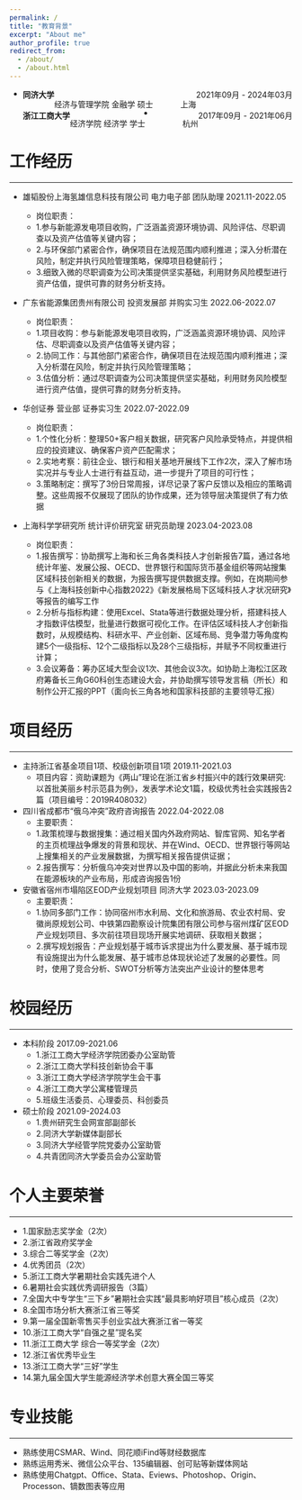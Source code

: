 ```yaml
---
permalink: /
title: "教育背景"
excerpt: "About me"
author_profile: true
redirect_from: 
  - /about/
  - /about.html
---
```


* <div id="expand-box-header">
    <span style="float: left; font-weight: bold">同济大学</span> 
    <span style="float: right;">2021年09月 - 2024年03月</span><br>
    <span style="float: left">经济与管理学院  金融学  硕士</span> 
    <span style="float: right;">上海</span><br> </div>

* <div id="expand-box-header">
    <span style="float: left; font-weight: bold">浙江工商大学</span> 
    <span style="float: right;">2017年09月 - 2021年06月</span><br>
    <span style="float: left">经济学院  经济学  学士</span> 
    <span style="float: right;">杭州</span><br> </div>



工作经历
======
------
* 雄韬股份上海氢雄信息科技有限公司 电力电子部 团队助理 2021.11-2022.05
  * 岗位职责：
   * 1.参与新能源发电项目收购，广泛涵盖资源环境协调、风险评估、尽职调查以及资产估值等关键内容；
   * 2.与环保部门紧密合作，确保项目在法规范围内顺利推进；深入分析潜在风险，制定并执行风险管理策略，保障项目稳健前行；
   * 3.细致入微的尽职调查为公司决策提供坚实基础，利用财务风险模型进行资产估值，提供可靠的财务分析支持。
    
* 广东省能源集团贵州有限公司 投资发展部 并购实习生 2022.06-2022.07
  *  岗位职责：
   *  1.项目收购：参与新能源发电项目收购，广泛涵盖资源环境协调、风险评估、尽职调查以及资产估值等关键内容；
   *  2.协同工作：与其他部门紧密合作，确保项目在法规范围内顺利推进；深入分析潜在风险，制定并执行风险管理策略；
   *  3.估值分析：通过尽职调查为公司决策提供坚实基础，利用财务风险模型进行资产估值，提供可靠的财务分析支持。

* 华创证券 营业部 证券实习生 2022.07-2022.09
  * 岗位职责：
   * 1.个性化分析：整理50+客户相关数据，研究客户风险承受特点，并提供相应的投资建议、确保客户资产匹配需求；
   * 2.实地考察：前往企业、银行和相关基地开展线下工作2次，深入了解市场实况并与专业人士进行有益互动，进一步提升了项目的可行性；
   * 3.策略制定：撰写了3份日常周报，详尽记录了客户反馈以及相应的策略调整。这些周报不仅展现了团队的协作成果，还为领导层决策提供了有力依据

* 上海科学学研究所 统计评价研究室 研究员助理 2023.04-2023.08
  * 岗位职责：
   * 1.报告撰写：协助撰写上海和长三角各类科技人才创新报告7篇，通过各地统计年鉴、发展公报、OECD、世界银行和国际货币基金组织等网站搜集区域科技创新相关的数据，为报告撰写提供数据支撑。例如，在岗期间参与《上海科技创新中心指数2022》《新发展格局下区域科技人才状况研究》等报告的编写工作
   * 2.分析与指标构建：使用Excel、Stata等进行数据处理分析，搭建科技人才指数评估模型，批量进行数据可视化工作。在评估区域科技人才创新指数时，从规模结构、科研水平、产业创新、区域布局、竞争潜力等角度构建5个一级指标、12个二级指标以及28个三级指标，并赋予不同权重进行计算；
   * 3.会议筹备：筹办区域大型会议1次、其他会议3次。如协助上海松江区政府筹备长三角G60科创生态建设大会，并协助撰写领导发言稿（所长）和制作公开汇报的PPT（面向长三角各地和国家科技部的主要领导汇报）


项目经历
======
------
* 主持浙江省基金项目1项、校级创新项目1项 2019.11-2021.03
  *   项目内容：资助课题为《两山”理论在浙江省乡村振兴中的践行效果研究: 以首批美丽乡村示范县为例》，发表学术论文1篇，校级优秀社会实践报告2篇（项目编号：2019R408032）
* 四川省成都市“俄乌冲突”政府咨询报告 2022.04-2022.08
  *   主要职责：
   *   1.政策梳理与数据搜集：通过相关国内外政府网站、智库官网、知名学者的主页梳理战争爆发的背景和现状、并在Wind、OECD、世界银行等网站上搜集相关的产业发展数据，为撰写相关报告提供证据；
   *   2.报告撰写：分析俄乌冲突对世界以及中国的影响，并据此分析未来我国在能源板块的产业布局，形成咨询报告1份
* 安徽省宿州市塌陷区EOD产业规划项目 同济大学 2023.03-2023.09
  *   主要职责：
   *   1.协同多部门工作：协同宿州市水利局、文化和旅游局、农业农村局、安徽尚原规划公司、中铁第四勘察设计院集团有限公司参与宿州煤矿区EOD产业规划项目、多次前往项目现场开展实地调研、获取相关数据；
   *   2.撰写规划报告：产业规划基于城市诉求提出为什么要发展、基于城市现有设施提出为什么能发展、基于城市总体现状论述了发展的必要性。同时，使用了竞合分析、SWOT分析等方法突出产业设计的整体思考


校园经历
======
------
* 本科阶段 2017.09-2021.06
  *   1.浙江工商大学经济学院团委办公室助管
  *   2.浙江工商大学科技创新协会干事
  *   3.浙江工商大学经济学院学生会干事
  *   4.浙江工商大学公寓楼管理员
  *   5.班级生活委员、心理委员、科创委员
* 硕士阶段 2021.09-2024.03
  *  1.贵州研究生会网宣部副部长
  *  2.同济大学新媒体副部长
  *  3.同济大学经管学院党委办公室助管
  *  4.共青团同济大学委员会办公室助管

个人主要荣誉
======
------

  * 1.国家励志奖学金（2次）
  * 2.浙江省政府奖学金
  * 3.综合二等奖学金（2次）
  * 4.优秀团员（2次）
  * 5.浙江工商大学暑期社会实践先进个人
  * 6.暑期社会实践优秀调研报告（3篇）
  * 7.全国大中专学生“三下乡”暑期社会实践“最具影响好项目”核心成员（2次）
  * 8.全国市场分析大赛浙江省三等奖
  * 9.第一届全国新零售买手创业实战大赛浙江省一等奖
  * 10.浙江工商大学“自强之星”提名奖
  * 11.浙江工商大学 综合一等奖学金（2次）
  * 12.浙江省优秀毕业生
  * 13.浙江工商大学“三好”学生
  * 14.第九届全国大学生能源经济学术创意大赛全国三等奖

专业技能
======
------
  * 熟练使用CSMAR、Wind、同花顺iFind等财经数据库
  * 熟练运用秀米、微信公众平台、135编辑器、创可贴等新媒体网站
  * 熟练使用Chatgpt、Office、Stata、Eviews、Photoshop、Origin、Processon、镝数图表等应用

